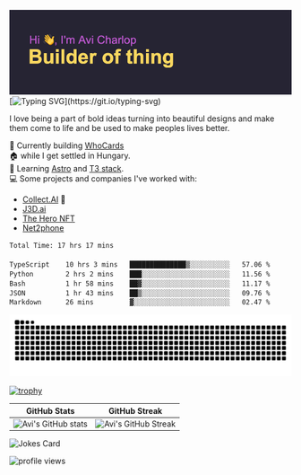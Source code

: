 ![banner](assets/banner.png)
[![Typing SVG](https://readme-typing-svg.herokuapp.com?font=Share+Tech+Mono&size=22&pause=1000&color=F9D75F&width=435&lines=I+turn+ideas+into+digital+solutions%2C;One+line+of+code+at+a+time.)](https://git.io/typing-svg)

I love being a part of bold ideas turning into beautiful designs and make them come to life and be used to make peoples lives better.

:hammer: Currently building [WhoCards](https://whocards.cc)<br />
:house: while I get settled in Hungary.<br />
:book: Learning [Astro](https://astro.build) and [T3 stack](https://create.t3.gg/).<br />
:computer: Some projects and companies I've worked with:

- [Collect.AI](https://collect.ai) :wave:
- [J3D.ai](https://j3d.ai)
- [The Hero NFT](https://circa.art/products/marina_abramovic/)
- [Net2phone](https://www.net2phone.com/)

<!--START_SECTION:waka-->

```txt
Total Time: 17 hrs 17 mins

TypeScript    10 hrs 3 mins   ██████████████▒░░░░░░░░░░   57.06 %
Python        2 hrs 2 mins    ███░░░░░░░░░░░░░░░░░░░░░░   11.56 %
Bash          1 hr 58 mins    ██▓░░░░░░░░░░░░░░░░░░░░░░   11.17 %
JSON          1 hr 43 mins    ██▒░░░░░░░░░░░░░░░░░░░░░░   09.76 %
Markdown      26 mins         ▓░░░░░░░░░░░░░░░░░░░░░░░░   02.47 %
```

<!--END_SECTION:waka-->

<!--START_SECTION:readme-info-->
<!--END_SECTION:readme-info-->

<picture>
  <source media="(prefers-color-scheme: dark)" srcset="https://raw.githubusercontent.com/acharlop/acharlop/output/github-contribution-grid-snake-dark.svg">
  <source media="(prefers-color-scheme: light)" srcset="https://raw.githubusercontent.com/acharlop/acharlop/output/github-contribution-grid-snake.svg">
  <img alt="github contribution grid snake animation" src="https://raw.githubusercontent.com/acharlop/acharlop/output/github-contribution-grid-snake.svg">
</picture>

<br />

[![trophy](https://github-profile-trophy.vercel.app/?username=acharlop&theme=matrix&row=2&column=3)](https://github.com/acharlop/github-profile-trophy)

| GitHub Stats  | GitHub Streak           |
| ------- | ---------------- |
| ![Avi's GitHub stats](https://github-readme-stats.vercel.app/api?username=acharlop&count_private=true&show_icons=true&theme=tokyonight)    | ![Avi's GitHub Streak](https://github-readme-streak-stats.herokuapp.com/?user=acharlop&theme=vue-dark) |

![Jokes Card](https://readme-jokes.vercel.app/api?theme=vue-dark)

![profile views](https://komarev.com/ghpvc/?username=acharlop&style=flat-square)
